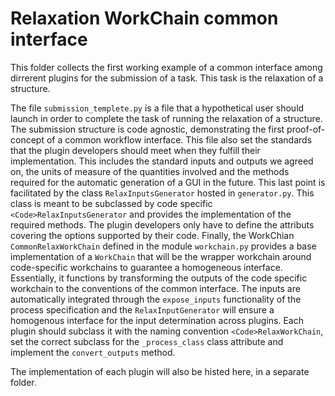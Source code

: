 # Relaxation WorkChain common interface

This folder collects the first working example of a common interface among dirrerent plugins for the submission of a task.
This task is the relaxation of a structure.

The file `submission_templete.py` is a file that a hypothetical user should launch in order to complete the task of running the relaxation of a structure.
The submission structure is code agnostic, demonstrating the first proof-of-concept of a common workflow interface.
This file also set the standards that the plugin developers should meet when they fulfill their implementation. This includes the standard inputs and outputs we agreed on, the units of measure of the quantities involved and the methods required for the automatic generation of a GUI in the future.
This last point is facilitated by the class `RelaxInputsGenerator` hosted in `generator.py`. This class is meant to be subclassed by code specific `<Code>RelaxInputsGenerator` and provides the implementation of the required methods. The plugin developers only have to define the attributs covering the options supported by their code.
Finally, the WorkChian `CommonRelaxWorkChain` defined in the module `workchain.py` provides a base implementation of a `WorkChain` that will be the wrapper workchain around code-specific workchains to guarantee a homogeneous interface.
Essentially, it functions by transforming the outputs of the code specific workchain to the conventions of the common interface.
The inputs are automatically integrated through the `expose_inputs` functionality of the process specification and the `RelaxInputGenerator` will ensure a homogenous interface for the input determination across plugins.
Each plugin should subclass it with the naming convention `<Code>RelaxWorkChain`, set the correct subclass for the `_process_class` class attribute and implement the `convert_outputs` method.

The implementation of each plugin will also be histed here, in a separate folder.
